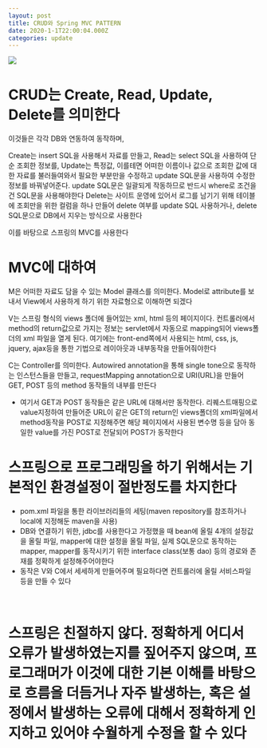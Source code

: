 ```yaml
---
layout: post
title: CRUD와 Spring MVC PATTERN
date: 2020-1-1T22:00:04.000Z
categories: update
---
```


<img src="https://github.com/arhrina/arhrina.github.io/blob/master/images/fulls/[000759].jpg?raw=true" class="fit image">

# CRUD는 Create, Read, Update, Delete를 의미한다

이것들은 각각 DB와 연동하여 동작하며,

Create는 insert SQL을 사용해서 자료를 만들고,
Read는 select SQL을 사용하여 단순 조회한 정보를,
Update는 특정값, 이를테면 어떠한 이름이나 값으로 조회한 값에 대한 자료를 불러들여와서 필요한 부분만을 수정하고
update SQL문을 사용하여 수정한 정보를 바꿔넣어준다. update SQL문은 일괄되게 작동하므로 반드시 where로 조건을 건 SQL문을 사용해야한다
Delete는 사이트 운영에 있어서 로그를 남기기 위해 테이블에 조회만을 위한 컬럼을 하나 만들어 delete 여부를 update SQL 사용하거나, delete SQL문으로 DB에서 지우는 방식으로 사용한다


이를 바탕으로 스프링의 MVC를 사용한다

# MVC에 대하여

M은 어떠한 자료도 담을 수 있는 Model 클래스를 의미한다. Model로 attribute를 보내서 View에서 사용하게 하기 위한 자료형으로 이해하면 되겠다

V는 스프링 형식의 views 폴더에 들어있는 xml, html 등의 페이지이다. 컨트롤러에서 method의 return값으로 가지는 정보는 servlet에서 자동으로 mapping되어 views폴더의 xml 파일을 열게 된다. 여기에는 front-end쪽에서 사용되는 html, css, js, jquery, ajax등을 통한 기법으로 레이아웃과 내부동작을 만들어줘야한다

C는 Controller를 의미한다. Autowired annotation을 통해 single tone으로 동작하는 인스턴스들을 만들고, requestMapping annotation으로 URI(URL)을 만들어 GET, POST 등의 method 동작들의 내부를 만든다

* 여기서 GET과 POST 동작들은 같은 URL에 대해서만 동작한다. 리퀘스트매핑으로 value지정하여 만들어준 URL이 같은 GET의 return인 views폴더의 xml파일에서 method동작을 POST로 지정해주면 해당 페이지에서 사용된 변수명 등을 담아 동일한 value를 가진 POST로 전달되어 POST가 동작한다




# 스프링으로 프로그래밍을 하기 위해서는 기본적인 환경설정이 절반정도를 차지한다

* pom.xml 파일을 통한 라이브러리들의 세팅(maven repository를 참조하거나 local에 지정해둔 maven을 사용)
* DB와 연결하기 위한, jdbc를 사용한다고 가정했을 때 bean에 올릴 4개의 설정값을 올릴 파일, mapper에 대한 설정을 올릴 파일, 실제 SQL문으로 동작하는 mapper, mapper를 동작시키기 위한 interface class(보통 dao) 등의 경로와 존재를 정확하게 설정해주어야한다
* 동작은 V와 C에서 세세하게 만들어주며 필요하다면 컨트롤러에 올릴 서비스파일 등을 만들 수 있다
<br><br><br>

<h1>스프링은 친절하지 않다. 정확하게 어디서 오류가 발생하였는지를 짚어주지 않으며, 프로그래머가 이것에 대한 기본 이해를 바탕으로 흐름을 더듬거나 자주 발생하는, 혹은 설정에서 발생하는 오류에 대해서 정확하게 인지하고 있어야 수월하게 수정을 할 수 있다</h1>